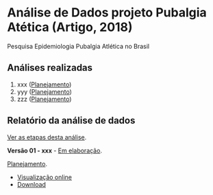 # Análise de Dados projeto Pubalgia Atética (Artigo, 2018)

Pesquisa Epidemiologia Pubalgia Atlética no Brasil

## Análises realizadas

1. xxx ([Planejamento][proj-xxx])
2. yyy ([Planejamento][proj-yyy])
3. zzz ([Planejamento][proj-zzz])

[proj-xxx]: https://github.com/philsf-biostat/xxx/projects/xxx
[proj-yyy]: https://github.com/philsf-biostat/xxx/projects/yyy
[proj-zzz]: https://github.com/philsf-biostat/xxx/projects/zzz

## Relatório da análise de dados

[Ver as etapas desta análise][releases].

**Versão 01 - xxx** - [Em elaboração][milestone-prequal].

[Planejamento][v01-project].

- [Visualização online][reportviz-v01]
- [Download][docx-v01]

<!-- **Versão 02 - Defesa** - [Em elaboração][milestone-posqual]. -->

<!-- [Planejamento][v02-project]. -->

<!-- - [Visualização online][reportviz-v02] -->
<!-- - Download -->

[releases]: https://github.com/philsf-biostat/xxx/releases/
[milestone-prequal]: https://github.com/philsf-biostat/xxx/milestone/xxx
[reportviz-v01]: report/xxx-v01.md
[docx-v01]: report/xxx-v01.docx?raw=true
[v01-project]: https://github.com/philsf-biostat/xxx/projects/xxx

<!-- [milestone-posqual]: https://github.com/philsf-biostat/xxx/milestone/xxx -->
<!-- [reportviz-v02]: report/xxx-v02.md -->
<!-- [docx-v02]: report/xxx-v02.docx?raw=true -->
<!-- [v02-project]: https://github.com/philsf-biostat/xxx/projects/xxx -->
